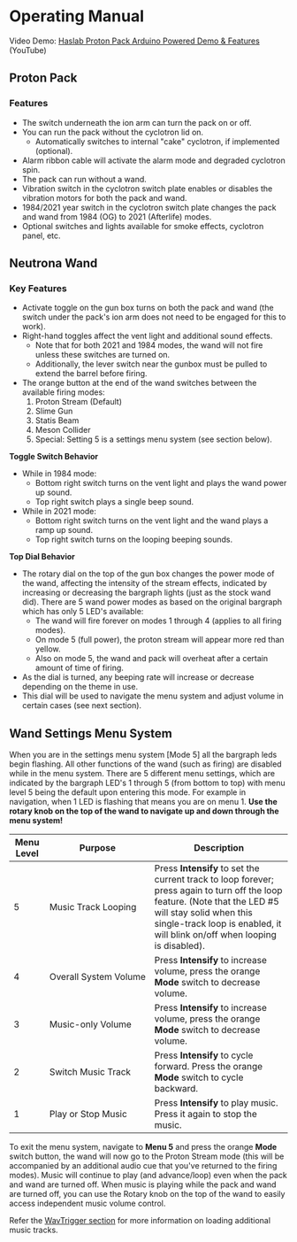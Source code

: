 # Operating Manual
					
Video Demo: [Haslab Proton Pack Arduino Powered Demo & Features](https://www.youtube.com/watch?v=nhGX1oJBNHk) (YouTube)

## Proton Pack		

### Features

- The switch underneath the ion arm can turn the pack on or off.
- You can run the pack without the cyclotron lid on.
	- Automatically switches to internal "cake" cyclotron, if implemented (optional).
- Alarm ribbon cable will activate the alarm mode and degraded cyclotron spin.
- The pack can run without a wand.
- Vibration switch in the cyclotron switch plate enables or disables the vibration motors for both the pack and wand.
- 1984/2021 year switch in the cyclotron switch plate changes the pack and wand from 1984 (OG) to 2021 (Afterlife) modes.
- Optional switches and lights available for smoke effects, cyclotron panel, etc.

## Neutrona Wand				

### Key Features

- Activate toggle on the gun box turns on both the pack and wand (the switch under the pack's ion arm does not need to be engaged for this to work).
- Right-hand toggles affect the vent light and additional sound effects.
	- Note that for both 2021 and 1984 modes, the wand will not fire unless these switches are turned on.
	- Additionally, the lever switch near the gunbox must be pulled to extend the barrel before firing.
- The orange button at the end of the wand switches between the available firing modes:
	1. Proton Stream (Default)
	1. Slime Gun
	1. Statis Beam
	1. Meson Collider
	1. Special: Setting 5 is a settings menu system (see section below).

**Toggle Switch Behavior**

- While in 1984 mode:
	- Bottom right switch turns on the vent light and plays the wand power up sound.
	- Top right switch plays a single beep sound.
- While in 2021 mode:
	- Bottom right switch turns on the vent light and the wand plays a ramp up sound.
 	- Top right switch turns on the looping beeping sounds.

**Top Dial Behavior**

- The rotary dial on the top of the gun box changes the power mode of the wand, affecting the intensity of the stream effects, indicated by increasing or decreasing the bargraph lights (just as the stock wand did). There are 5 wand power modes as based on the original bargraph which has only 5 LED's available:
	- The wand will fire forever on modes 1 through 4 (applies to all firing modes).
	- On mode 5 (full power), the proton stream will appear more red than yellow.
	- Also on mode 5, the wand and pack will overheat after a certain amount of time of firing.
- As the dial is turned, any beeping rate will increase or decrease depending on the theme in use.
- This dial will be used to navigate the menu system and adjust volume in certain cases (see next section).

## Wand Settings Menu System

When you are in the settings menu system [Mode 5] all the bargraph leds begin flashing. All other functions of the wand (such as firing) are disabled while in the menu system. There are 5 different menu settings, which are indicated by the bargraph LED's 1 through 5 (from bottom to top) with menu level 5 being the default upon entering this mode. For example in navigation, when 1 LED is flashing that means you are on menu 1. **Use the rotary knob on the top of the wand to navigate up and down through the menu system!**

| Menu Level | Purpose | Description |
|------------|---------|-------------|
| 5 | Music&nbsp;Track&nbsp;Looping | Press **Intensify** to set the current track to loop forever; press again to turn off the loop feature. (Note that the LED #5 will stay solid when this single-track loop is enabled, it will blink on/off when looping is disabled). |
| 4 | Overall&nbsp;System&nbsp;Volume | Press **Intensify** to increase volume, press the orange **Mode** switch to decrease volume. |
| 3 | Music-only&nbsp;Volume | Press **Intensify** to increase volume, press the orange **Mode** switch to decrease volume. |
| 2 | Switch&nbsp;Music&nbsp;Track | Press **Intensify** to cycle forward. Press the orange **Mode** switch to cycle backward. |
| 1 | Play&nbsp;or&nbsp;Stop&nbsp;Music | Press **Intensify** to play music. Press it again to stop the music. |

To exit the menu system, navigate to **Menu 5** and press the orange **Mode** switch button, the wand will now go to the Proton Stream mode (this will be accompanied by an additional audio cue that you've returned to the firing modes). Music will continue to play (and advance/loop) even when the pack and wand are turned off. When music is playing while the pack and wand are turned off, you can use the Rotary knob on the top of the wand to easily access independent music volume control.

Refer the [WavTrigger section](WAVTRIGGER.md) for more information on loading additional music tracks.
